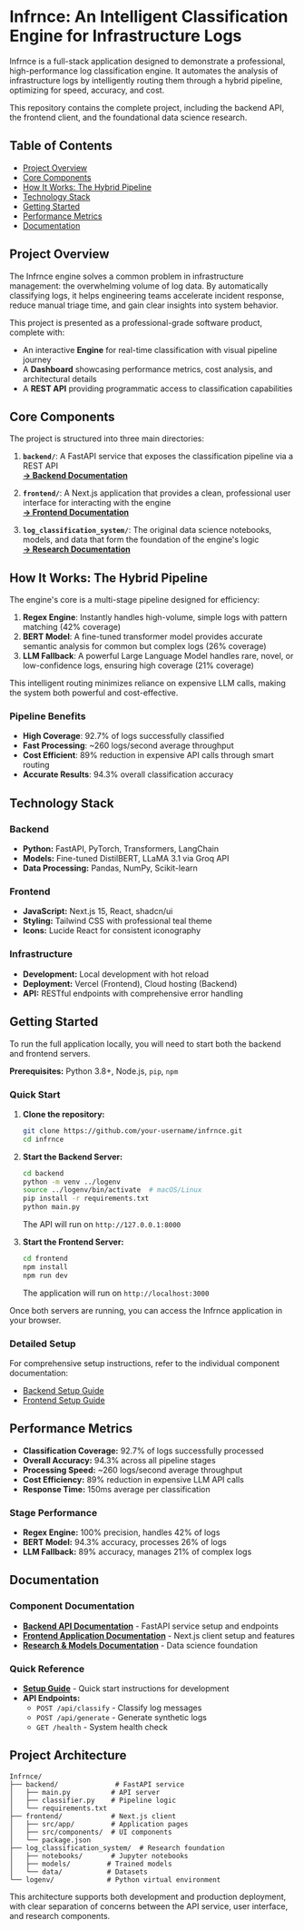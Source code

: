 # Infrnce: An Intelligent Classification Engine for Infrastructure Logs

Infrnce is a full-stack application designed to demonstrate a professional, high-performance log classification engine. It automates the analysis of infrastructure logs by intelligently routing them through a hybrid pipeline, optimizing for speed, accuracy, and cost.

This repository contains the complete project, including the backend API, the frontend client, and the foundational data science research.

## Table of Contents

- [Project Overview](#project-overview)
- [Core Components](#core-components)
- [How It Works: The Hybrid Pipeline](#how-it-works-the-hybrid-pipeline)
- [Technology Stack](#technology-stack)
- [Getting Started](#getting-started)
- [Performance Metrics](#performance-metrics)
- [Documentation](#documentation)

## Project Overview

The Infrnce engine solves a common problem in infrastructure management: the overwhelming volume of log data. By automatically classifying logs, it helps engineering teams accelerate incident response, reduce manual triage time, and gain clear insights into system behavior.

This project is presented as a professional-grade software product, complete with:

- An interactive **Engine** for real-time classification with visual pipeline journey
- A **Dashboard** showcasing performance metrics, cost analysis, and architectural details
- A **REST API** providing programmatic access to classification capabilities

## Core Components

The project is structured into three main directories:

1. **`backend/`**: A FastAPI service that exposes the classification pipeline via a REST API  
   [**→ Backend Documentation**](./backend/README.md)

2. **`frontend/`**: A Next.js application that provides a clean, professional user interface for interacting with the engine  
   [**→ Frontend Documentation**](./frontend/README.md)

3. **`log_classification_system/`**: The original data science notebooks, models, and data that form the foundation of the engine's logic  
   [**→ Research Documentation**](./log_classification_system/README.md)

## How It Works: The Hybrid Pipeline

The engine's core is a multi-stage pipeline designed for efficiency:

1. **Regex Engine**: Instantly handles high-volume, simple logs with pattern matching (42% coverage)
2. **BERT Model**: A fine-tuned transformer model provides accurate semantic analysis for common but complex logs (26% coverage)
3. **LLM Fallback**: A powerful Large Language Model handles rare, novel, or low-confidence logs, ensuring high coverage (21% coverage)

This intelligent routing minimizes reliance on expensive LLM calls, making the system both powerful and cost-effective.

### Pipeline Benefits

- **High Coverage**: 92.7% of logs successfully classified
- **Fast Processing**: ~260 logs/second average throughput
- **Cost Efficient**: 89% reduction in expensive API calls through smart routing
- **Accurate Results**: 94.3% overall classification accuracy

## Technology Stack

### Backend

- **Python:** FastAPI, PyTorch, Transformers, LangChain
- **Models:** Fine-tuned DistilBERT, LLaMA 3.1 via Groq API
- **Data Processing:** Pandas, NumPy, Scikit-learn

### Frontend

- **JavaScript:** Next.js 15, React, shadcn/ui
- **Styling:** Tailwind CSS with professional teal theme
- **Icons:** Lucide React for consistent iconography

### Infrastructure

- **Development:** Local development with hot reload
- **Deployment:** Vercel (Frontend), Cloud hosting (Backend)
- **API:** RESTful endpoints with comprehensive error handling

## Getting Started

To run the full application locally, you will need to start both the backend and frontend servers.

**Prerequisites:** Python 3.8+, Node.js, `pip`, `npm`

### Quick Start

1. **Clone the repository:**

   ```bash
   git clone https://github.com/your-username/infrnce.git
   cd infrnce
   ```

2. **Start the Backend Server:**

   ```bash
   cd backend
   python -m venv ../logenv
   source ../logenv/bin/activate  # macOS/Linux
   pip install -r requirements.txt
   python main.py
   ```

   The API will run on `http://127.0.0.1:8000`

3. **Start the Frontend Server:**
   ```bash
   cd frontend
   npm install
   npm run dev
   ```
   The application will run on `http://localhost:3000`

Once both servers are running, you can access the Infrnce application in your browser.

### Detailed Setup

For comprehensive setup instructions, refer to the individual component documentation:

- [Backend Setup Guide](./backend/README.md#setup-and-installation)
- [Frontend Setup Guide](./frontend/README.md#setup-and-installation)

## Performance Metrics

- **Classification Coverage:** 92.7% of logs successfully processed
- **Overall Accuracy:** 94.3% across all pipeline stages
- **Processing Speed:** ~260 logs/second average throughput
- **Cost Efficiency:** 89% reduction in expensive LLM API calls
- **Response Time:** 150ms average per classification

### Stage Performance

- **Regex Engine:** 100% precision, handles 42% of logs
- **BERT Model:** 94.3% accuracy, processes 26% of logs
- **LLM Fallback:** 89% accuracy, manages 21% of complex logs

## Documentation

### Component Documentation

- [**Backend API Documentation**](./backend/README.md) - FastAPI service setup and endpoints
- [**Frontend Application Documentation**](./frontend/README.md) - Next.js client setup and features
- [**Research & Models Documentation**](./log_classification_system/README.md) - Data science foundation

### Quick Reference

- [**Setup Guide**](./README_SETUP.md) - Quick start instructions for development
- **API Endpoints:**
  - `POST /api/classify` - Classify log messages
  - `POST /api/generate` - Generate synthetic logs
  - `GET /health` - System health check

## Project Architecture

```
Infrnce/
├── backend/              # FastAPI service
│   ├── main.py          # API server
│   ├── classifier.py    # Pipeline logic
│   └── requirements.txt
├── frontend/            # Next.js client
│   ├── src/app/         # Application pages
│   ├── src/components/  # UI components
│   └── package.json
├── log_classification_system/  # Research foundation
│   ├── notebooks/       # Jupyter notebooks
│   ├── models/         # Trained models
│   └── data/           # Datasets
└── logenv/             # Python virtual environment
```

This architecture supports both development and production deployment, with clear separation of concerns between the API service, user interface, and research components.
